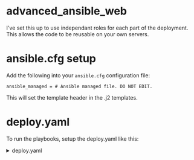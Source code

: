 advanced_ansible_web
====================

I've set this up to use independant roles for each part of the deployment. This allows the code to be reusable on your own servers.

ansible.cfg setup
=================

Add the following into your ````ansible.cfg```` configuration file:

````
ansible_managed = # Ansible managed file. DO NOT EDIT.

````

This will set the template header in the .j2 templates.

deploy.yaml
===========

To run the playbooks, setup the deploy.yaml like this:

<details>
 <summary>deploy.yaml</summary>
  <p>
    
````
---
- hosts: all
  gather_facts: false # remove later! speeds up testing
  become: true
  roles:
    - common

- hosts: frontends
  gather_facts: false # remove later! speeds up testing
  become: true
  roles:
    - deploy_haproxy

- hosts: apps
  gather_facts: false
  become: true
  roles:
    - deploy_tomcat
    - deploy_apache

- hosts: appdbs
  become: true
  roles:
    - geerlingguy.postgresql
````
</p></details>
